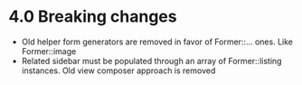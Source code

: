 # 4.0 Breaking changes

- Old helper form generators are removed in favor of Former::... ones.  Like Former::image
- Related sidebar must be populated through an array of Former::listing instances.  Old view composer approach is removed